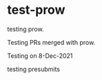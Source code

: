 # test-prow

testing prow.

Testing PRs merged with prow.

Testing on 8-Dec-2021

testing presubmits
